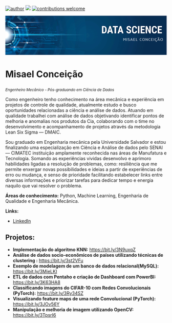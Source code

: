 [![author](https://img.shields.io/badge/author-MisaelConceiao-red.svg)](https://www.linkedin.com/in/misael-engenharia/) [![](https://img.shields.io/badge/python-3.7+-blue.svg)](https://www.python.org/downloads/release/python-365/) [![contributions welcome](https://img.shields.io/badge/contributions-welcome-brightgreen.svg?style=flat)](https://github.com/misaelpedro)

<p align="center">
  <img src="capa.jpg" >
</p>

# Misael Conceição
<sub>*Engenheiro Mecânico - Pós-graduando em Ciência de Dados*</sub>

Como engenheiro tenho conhecimento na área mecânica e experiência em projetos de controle de qualidade, atualmente estudo e busco oportunidades relacionadas a ciência e análise de dados. Atuando em qualidade trabalhei com análise de dados objetivando identificar pontos de melhoria e anomalias nos produtos da Cia, colaborando com o time no desenvolvimento e acompanhamento de projetos através da metodologia Lean Six Sigma — DMAIC.

Sou graduado em Engenharia mecânica pela Universidade Salvador e estou finalizando uma especialização em Ciência e Análise de dados pelo SENAI — CIMATEC instituição amplamente reconhecida nas áreas de Manufatura e Tecnologia. Somando as experiências vividas desenvolvo e aprimoro habilidades ligadas a resolução de problemas, como: resiliência que me permite enxergar novas possibilidades e ideias a partir de experiências de erro ou mudança, e senso de prioridade facilitando estabelecer links entre diversas informações e priorizar tarefas para dedicar tempo e energia naquilo que vai resolver o problema.  


**Áreas de conhecimento:** Python, Machine Learning, Engenharia de Qualidade e Engenharia Mecânica. 

**Links:**
* [LinkedIn](https://www.linkedin.com/in/misael-engenharia/)

## Projetos:

* **Implementação do algoritmo KNN:** https://bit.ly/3N9uxqZ
* **Análise de dados socio-econômicos de países utilizando técnicas de clustering :** https://bit.ly/3st2VFu
* **Exemplo de modelagem de um banco de dados relacional(MySQL):** https://bit.ly/3MieLKI
* **ETL de dados com Pentaho e criação de Dashboard com PowerBI:** https://bit.ly/3K63HA8
* **Classificando imagens do CIFAR-10 com Redes Convolucionais (PyTorch):** https://bit.ly/3Ry34SZ
* **Visualizando feature maps de uma rede Convolucional (PyTorch):** https://bit.ly/3JOv56Y
* **Manipulação e melhoria de imagem utilizando OpenCV:** https://bit.ly/3TpsrI6

